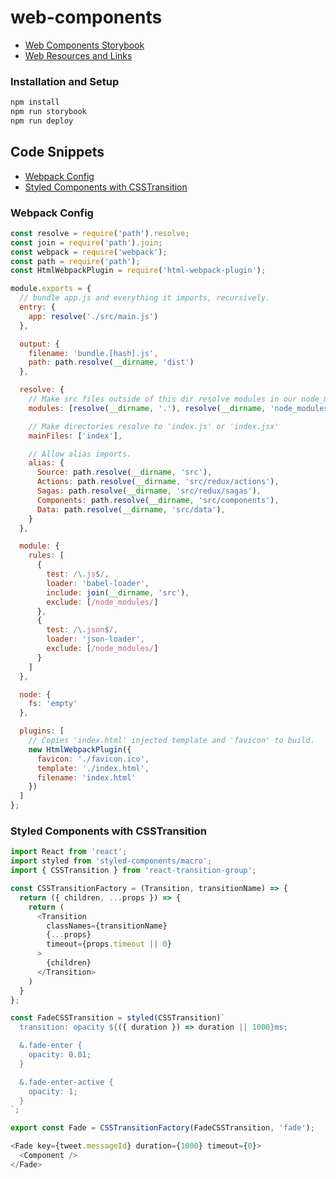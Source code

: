 # web-components

- [Web Components Storybook](https://codenameyau.github.io/web-components)
- [Web Resources and Links](https://github.com/codenameyau/web-components/blob/master/RESOURCES.md)

### Installation and Setup
```bash
npm install
npm run storybook
npm run deploy
```

## Code Snippets

- [Webpack Config](#webpack-config)
- [Styled Components with CSSTransition](#styled-components-with-csstransition)

### Webpack Config
```js
const resolve = require('path').resolve;
const join = require('path').join;
const webpack = require('webpack');
const path = require('path');
const HtmlWebpackPlugin = require('html-webpack-plugin');

module.exports = {
  // bundle app.js and everything it imports, recursively.
  entry: {
    app: resolve('./src/main.js')
  },

  output: {
    filename: 'bundle.[hash].js',
    path: path.resolve(__dirname, 'dist')
  },

  resolve: {
    // Make src files outside of this dir resolve modules in our node_modules folder
    modules: [resolve(__dirname, '.'), resolve(__dirname, 'node_modules'), 'node_modules'],

    // Make directories resolve to 'index.js' or 'index.jsx'
    mainFiles: ['index'],

    // Allow alias imports.
    alias: {
      Source: path.resolve(__dirname, 'src'),
      Actions: path.resolve(__dirname, 'src/redux/actions'),
      Sagas: path.resolve(__dirname, 'src/redux/sagas'),
      Components: path.resolve(__dirname, 'src/components'),
      Data: path.resolve(__dirname, 'src/data'),
    }
  },

  module: {
    rules: [
      {
        test: /\.js$/,
        loader: 'babel-loader',
        include: join(__dirname, 'src'),
        exclude: [/node_modules/]
      },
      {
        test: /\.json$/,
        loader: 'json-loader',
        exclude: [/node_modules/]
      }
    ]
  },

  node: {
    fs: 'empty'
  },

  plugins: [
    // Copies 'index.html' injected template and 'favicon' to build.
    new HtmlWebpackPlugin({
      favicon: './favicon.ico',
      template: './index.html',
      filename: 'index.html'
    })
  ]
};
```

### Styled Components with CSSTransition

```javascript
import React from 'react';
import styled from 'styled-components/macro';
import { CSSTransition } from 'react-transition-group';

const CSSTransitionFactory = (Transition, transitionName) => {
  return ({ children, ...props }) => {
    return (
      <Transition
        classNames={transitionName}
        {...props}
        timeout={props.timeout || 0}
      >
        {children}
      </Transition>
    )
  }
};

const FadeCSSTransition = styled(CSSTransition)`
  transition: opacity ${({ duration }) => duration || 1000}ms;

  &.fade-enter {
    opacity: 0.01;
  }

  &.fade-enter-active {
    opacity: 1;
  }
`;

export const Fade = CSSTransitionFactory(FadeCSSTransition, 'fade');
```

```javascript
<Fade key={tweet.messageId} duration={1000} timeout={0}>
  <Component />
</Fade>
```

